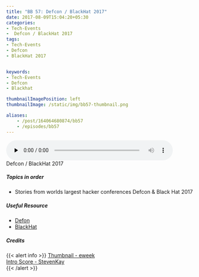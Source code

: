 ```yaml
---
title: "BB 57: Defcon / BlackHat 2017"
date: 2017-08-09T15:04:20+05:30
categories:
- Tech-Events
-  Defcon / BlackHat 2017
tags:
- Tech-Events
- Defcon
- BlackHat 2017


keywords:
- Tech-Events
- Defcon
- Blackhat

thumbnailImagePosition: left
thumbnailImage: /static/img/bb57-thumbnail.png

aliases:
    - /post/164064680874/bb57
    - /episodes/bb57
---
```

<audio controls="controls" controls style="width: 450px;" preload="none" id="audio_player"><source  src='http://bangalorebits.s3.amazonaws.com/2017/BB_EP57-2017-32.mp3' type="audio/mp3">  </audio>
<BR>
Defcon / BlackHat 2017
<!--more-->
##### Topics in order
* Stories from worlds largest hacker conferences Defcon & Black Hat 2017

##### Useful Resource
*   [Defon](“https://www.defcon.org/")
*   [BlackHat](“https://www.blackhat.com/us-17/defcon.html")

##### Credits

{{< alert info  >}}
  [Thumbnail - eweek](eweek.com) <BR>
  [Intro Score - StevenKay](https://plus.google.com/+StevenKay_Detachment)<BR>
{{< /alert >}}
